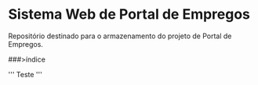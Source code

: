 # Sistema Web de Portal de Empregos
Repositório destinado para o armazenamento do projeto de Portal de Empregos.

###>índice

'''
Teste
'''
